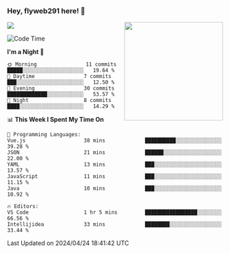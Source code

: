 ### Hey, flyweb291 here! 👋

![](https://metrics.lecoq.io/cherry291?template=classic&config.timezone=Asia%2FShanghai)
<img align='right' src="https://media.giphy.com/media/M9gbBd9nbDrOTu1Mqx/giphy.gif" width="230">
<!-- ![](https://github-readme-stats-ouuan.vercel.app/api?username=flyweb291&theme=dark&show_icons=true) -->

<!--START_SECTION:waka-->
![Code Time](http://img.shields.io/badge/Code%20Time-207%20hrs%2025%20mins-blue)

**I'm a Night 🦉** 

```text
🌞 Morning                11 commits          █████░░░░░░░░░░░░░░░░░░░░   19.64 % 
🌆 Daytime                7 commits           ███░░░░░░░░░░░░░░░░░░░░░░   12.50 % 
🌃 Evening                30 commits          █████████████░░░░░░░░░░░░   53.57 % 
🌙 Night                  8 commits           ████░░░░░░░░░░░░░░░░░░░░░   14.29 % 
```


📊 **This Week I Spent My Time On** 

```text
💬 Programming Languages: 
Vue.js                   38 mins             ██████████░░░░░░░░░░░░░░░   39.28 % 
JSON                     21 mins             ██████░░░░░░░░░░░░░░░░░░░   22.00 % 
YAML                     13 mins             ███░░░░░░░░░░░░░░░░░░░░░░   13.57 % 
JavaScript               11 mins             ███░░░░░░░░░░░░░░░░░░░░░░   11.15 % 
Java                     10 mins             ███░░░░░░░░░░░░░░░░░░░░░░   10.92 % 

🔥 Editors: 
VS Code                  1 hr 5 mins         █████████████████░░░░░░░░   66.56 % 
Intellijidea             33 mins             ████████░░░░░░░░░░░░░░░░░   33.44 % 
```


 Last Updated on 2024/04/24 18:41:42 UTC
<!--END_SECTION:waka-->

<!--
**flyweb291/数字游牧人** is a ✨ _special_ ✨ repository because its `README.md` (this file) appears on your GitHub profile.

Here are some ideas to get you started:

- 🔭 I’m currently working on ...
- 🌱 I’m currently learning ...
- 👯 I’m looking to collaborate on ...
- 🤔 I’m looking for help with ...
- 💬 Ask me about ...
- 📫 How to reach me: ...
- 😄 Pronouns: ...
- ⚡ Fun fact: ...
-->
